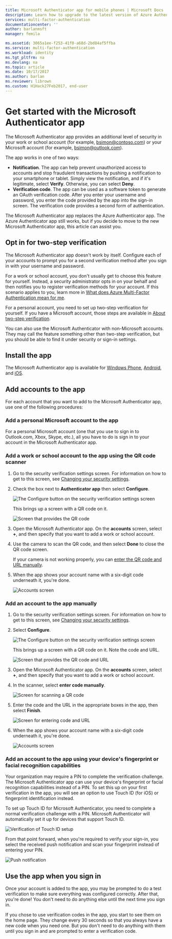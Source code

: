 ```yaml
---
title: Microsoft Authenticator app for mobile phones | Microsoft Docs
description: Learn how to upgrade to the latest version of Azure Authenticator.
services: multi-factor-authentication
documentationcenter: ''
author: barlanmsft
manager: femila

ms.assetid: 3065a1ee-f253-41f0-a68d-2bd84af5ffba
ms.service: multi-factor-authentication
ms.workload: identity
ms.tgt_pltfrm: na
ms.devlang: na
ms.topic: article
ms.date: 10/17/2017
ms.author: barlan
ms.reviewer: librown
ms.custom: H1Hack27Feb2017, end-user
---
```


# Get started with the Microsoft Authenticator app
The Microsoft Authenticator app provides an additional level of security in your work or school account (for example, bsimon@contoso.com) or your Microsoft account (for example, bsimon@outlook.com).

The app works in one of two ways:

* **Notification**. The app can help prevent unauthorized access to accounts and stop fraudulent transactions by pushing a notification to your smartphone or tablet. Simply view the notification, and if it's legitimate, select **Verify**. Otherwise, you can select **Deny**.
* **Verification code**. The app can be used as a software token to generate an OAuth verification code. After you enter your username and password, you enter the code provided by the app into the sign-in screen. The verification code provides a second form of authentication.

The Microsoft Authenticator app replaces the Azure Authenticator app. The Azure Authenticator app still works, but if you decide to move to the new Microsoft Authenticator app, this article can assist you.  

## Opt in for two-step verification

The Microsoft Authenticator app doesn't work by itself. Configure each of your accounts to prompt you for a second verification method after you sign in with your username and password.

For a work or school account, you don't usually get to choose this feature for yourself. Instead, a security administrator opts in on your behalf and then notifies you to register verification methods for your account. If this scenario applies to you, learn more in [What does Azure Multi-Factor Authentication mean for me](multi-factor-authentication-end-user.md).

For a personal account, you need to set up two-step verification for yourself. If you have a Microsoft account, those steps are available in [About two-step verification](https://support.microsoft.com/help/12408/microsoft-account-about-two-step-verification).

You can also use the Microsoft Authenticator with non-Microsoft accounts. They may call the feature something other than two-step verification, but you should be able to find it under security or sign-in settings.

## Install the app
The Microsoft Authenticator app is available for [Windows Phone](http://go.microsoft.com/fwlink/?Linkid=825071), [Android](http://go.microsoft.com/fwlink/?Linkid=825072), and [iOS](http://go.microsoft.com/fwlink/?Linkid=825073).

## Add accounts to the app
For each account that you want to add to the Microsoft Authenticator app, use one of the following procedures:

### Add a personal Microsoft account to the app

For a personal Microsoft account (one that you use to sign in to Outlook.com, Xbox, Skype, etc.), all you have to do is sign in to your account in the Microsoft Authenticator app.

### Add a work or school account to the app using the QR code scanner
1. Go to the security verification settings screen.  For information on how to get to this screen, see [Changing your security settings](multi-factor-authentication-end-user-manage-settings.md#where-to-find-the-settings-page).
2. Check the box next to **Authenticator app** then select **Configure**.

    ![The Configure button on the security verification settings screen](./media/authenticator-app-how-to/azureauthe.png)

    This brings up a screen with a QR code on it.

    ![Screen that provides the QR code](./media/authenticator-app-how-to/barcode2.png)
3. Open the Microsoft Authenticator app. On the **accounts** screen, select **+**, and then specify that you want to add a work or school account.
4. Use the camera to scan the QR code, and then select **Done** to close the QR code screen.

    If your camera is not working properly, you can [enter the QR code and URL manually](#add-an-account-to-the-app-manually).

5. When the app shows your account name with a six-digit code underneath it, you're done.

    ![Accounts screen](./media/authenticator-app-how-to/accounts.png)

### Add an account to the app manually
1. Go to the security verification settings screen.  For information on how to get to this screen, see [Changing your security settings](multi-factor-authentication-end-user-manage-settings.md).
2. Select **Configure**.

    ![The Configure button on the security verification settings screen](./media/authenticator-app-how-to/azureauthe.png)

    This brings up a screen with a QR code on it.  Note the code and URL.

    ![Screen that provides the QR code and URL](./media/authenticator-app-how-to/barcode2.png)
3. Open the Microsoft Authenticator app. On the **accounts** screen, select **+**, and then specify that you want to add a work or school account.

4. In the scanner, select **enter code manually**.

    ![Screen for scanning a QR code](./media/multi-factor-authentication-end-user-first-time/scan2.png)
5. Enter the code and the URL in the appropriate boxes in the app, then select **Finish**.

    ![Screen for entering code and URL](./media/authenticator-app-how-to/manual.png)

6. When the app shows your account name with a six-digit code underneath it, you're done.

    ![Accounts screen](./media/authenticator-app-how-to/accounts.png)

### Add an account to the app using your device's fingerprint or facial recognition capabilities
Your organization may require a PIN to complete the verification challenge. The Microsoft Authenticator app can use your device's fingerprint or facial recognition capabilities instead of a PIN. To set this up on your first verification in the app, you will see an option to use Touch ID (for iOS) or fingerprint identification instead. 

To set up Touch ID for Microsoft Authenticator, you need to complete a normal verification challenge with a PIN. Microsoft Authenticator will automatically set it up for devices that support Touch ID. 

![Verification of Touch ID setup](./media/authenticator-app-how-to/touchid1.png)

From that point forward, when you're required to verify your sign-in, you select the received push notification and scan your fingerprint instead of entering your PIN.

![Push notification](./media/authenticator-app-how-to/touchid2.png)

## Use the app when you sign in

Once your account is added to the app, you may be prompted to do a test verification to make sure everything was configured correctly. After that, you're done! You don't need to do anything else until the next time you sign in.

If you chose to use verification codes in the app, you start to see them on the home page. They change every 30 seconds so that you always have a new code when you need one. But you don't need to do anything with them until you sign in and are prompted to enter a verification code.  
